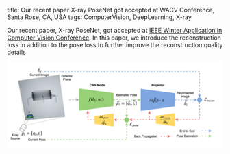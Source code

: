 title: Our recent paper X-ray PoseNet got accepted at WACV Conference, Santa Rose, CA, USA
tags: ComputerVision, DeepLearning, X-ray

Our recent paper, X-ray PoseNet, got accepted at [IEEE Winter Application in Computer Vision Conference](http://pamitc.org/wacv2017/). In this paper, we introduce the reconstruction loss in addition to the pose loss to further improve the reconstruction quality [details](http://campar.in.tum.de/Main/ShadiAlbarqouni)

![Framework](/images/6DoFposeEstimation.png)
